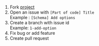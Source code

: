 1. Fork [project](https://github.com/JochLAin/fractale)
2. Open an issue with `[Part of code] Title`  
   Example : `[Schema] Add options`
3. Create a branch with issue id  
   Example: `1-add-option`
4. Fix bug or add feature
5. Create pull request
